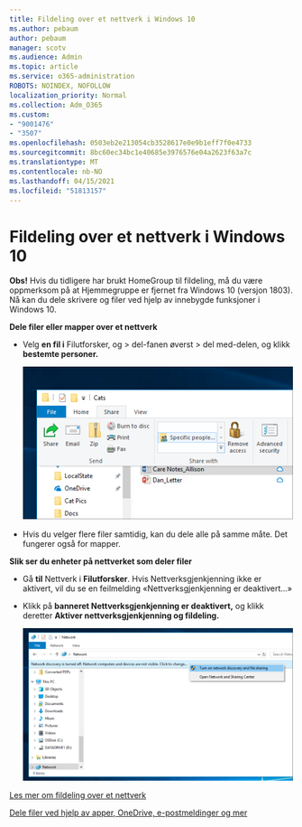 ```yaml
---
title: Fildeling over et nettverk i Windows 10
ms.author: pebaum
author: pebaum
manager: scotv
ms.audience: Admin
ms.topic: article
ms.service: o365-administration
ROBOTS: NOINDEX, NOFOLLOW
localization_priority: Normal
ms.collection: Adm_O365
ms.custom:
- "9001476"
- "3507"
ms.openlocfilehash: 0503eb2e213054cb3528617e0e9b1eff7f0e4733
ms.sourcegitcommit: 8bc60ec34bc1e40685e3976576e04a2623f63a7c
ms.translationtype: MT
ms.contentlocale: nb-NO
ms.lasthandoff: 04/15/2021
ms.locfileid: "51813157"
---
```

# <a name="file-sharing-over-a-network-in-windows-10"></a>Fildeling over et nettverk i Windows 10

**Obs!** Hvis du tidligere har brukt HomeGroup til fildeling, må du være oppmerksom på at Hjemmegruppe er fjernet fra Windows 10 (versjon 1803). Nå kan du dele skrivere og filer ved hjelp av innebygde funksjoner i Windows 10.

**Dele filer eller mapper over et nettverk**

- Velg **en fil i** Filutforsker,  og > del-fanen øverst >  del med-delen, og klikk **bestemte personer.**

    ![Del en fil med bestemte personer.](media/share-with-specific-people.png)
          
- Hvis du velger flere filer samtidig, kan du dele alle på samme måte. Det fungerer også for mapper.

**Slik ser du enheter på nettverket som deler filer**

- Gå **til** Nettverk i **Filutforsker**. Hvis Nettverksgjenkjenning ikke er aktivert, vil du se en feilmelding «Nettverksgjenkjenning er deaktivert...»

- Klikk på **banneret Nettverksgjenkjenning er deaktivert,** og klikk deretter **Aktiver nettverksgjenkjenning og fildeling.**

    ![Aktiver nettverksgjenkjenning og fildeling.](media/turn-on-network-discovery.png)

[Les mer om fildeling over et nettverk](https://support.microsoft.com/help/4092694/windows-10-file-sharing-over-a-network)

[Dele filer ved hjelp av apper, OneDrive, e-postmeldinger og mer](https://support.microsoft.com/help/4027674/windows-10-share-files-in-file-explorer)
